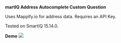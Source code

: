 **martIQ Address Autocomplete Custom Question**

Uses Mappify.io for address data. Requires an API Key.

Tested on SmartIQ 15.14.0.

**Demo**
![](http://michaelvangelovski.com/wp-content/uploads/2023/03/smartiqautocomplete.gif)
